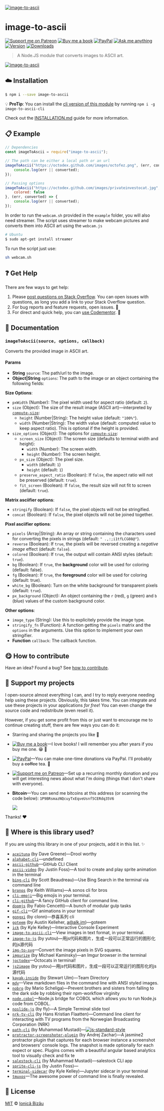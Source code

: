 <!-- Please do not edit this file. Edit the `blah` field in the `package.json` instead. If in doubt, open an issue. -->


[![image-to-ascii](http://i.imgur.com/pKydY5P.png)](#)

# image-to-ascii

 [![Support me on Patreon][badge_patreon]][patreon] [![Buy me a book][badge_amazon]][amazon] [![PayPal][badge_paypal_donate]][paypal-donations] [![Ask me anything](https://img.shields.io/badge/ask%20me-anything-1abc9c.svg)](https://github.com/IonicaBizau/ama) [![Version](https://img.shields.io/npm/v/image-to-ascii.svg)](https://www.npmjs.com/package/image-to-ascii) [![Downloads](https://img.shields.io/npm/dt/image-to-ascii.svg)](https://www.npmjs.com/package/image-to-ascii)

> A Node.JS module that converts images to ASCII art.

[![image-to-ascii](http://i.imgur.com/Om8G7dZ.png)](#)

## :cloud: Installation

```sh
$ npm i --save image-to-ascii
```


:bulb: **ProTip**: You can install the [cli version of this module](http://github.com/IonicaBizau/image-to-ascii-cli) by running `npm i -g image-to-ascii-cli`

Check out the [INSTALLATION.md](INSTALLATION.md) guide for more information.

## :clipboard: Example



```js
// Dependencies
const imageToAscii = require("image-to-ascii");

// The path can be either a local path or an url
imageToAscii("https://octodex.github.com/images/octofez.png", (err, converted) => {
    console.log(err || converted);
});

// Passing options
imageToAscii("https://octodex.github.com/images/privateinvestocat.jpg", {
    colored: false
}, (err, converted) => {
    console.log(err || converted);
});
```



In order to run the `webcam.sh` provided in the `example` folder, you will also need streamer. The script uses streamer to make webcam pictures and converts them into ASCII art using the `webcam.js`

```sh
# Ubuntu
$ sudo apt-get install streamer
```

To run the script just use:

```sh
sh webcam.sh
```


## :question: Get Help

There are few ways to get help:

 1. Please [post questions on Stack Overflow](https://stackoverflow.com/questions/ask). You can open issues with questions, as long you add a link to your Stack Overflow question.
 2. For bug reports and feature requests, open issues. :bug:
 3. For direct and quick help, you can [use Codementor](https://www.codementor.io/johnnyb). :rocket:


## :memo: Documentation


### `imageToAscii(source, options, callback)`
Converts the provided image in ASCII art.

#### Params

- **String** `source`: The path/url to the image.
- **Object|String** `options`: The path to the image or an object containing the following fields:

 **Size Options**:
  - `pxWidth` (Number): The pixel width used for aspect ratio (default: `2`).
  - `size` (Object): The size of the result image (ASCII art)—interpreted by
    [`compute-size`](https://github.com/IonicaBizau/compute-size):
    - `height` (Number|String): The height value (default: `"100%"`).
    - `width` (Number|String): The width value (default: computed value to
       keep aspect ratio). This is optional if the height is provided.
  - `size_options` (Object): The options for
    [`compute-size`](https://github.com/IonicaBizau/compute-size):
    - `screen_size` (Object): The screen size (defaults to terminal width
    and height):
        - `width` (Number): The screen width.
        - `height` (Number): The screen height.
    - `px_size` (Object): The pixel size.
        - `width` (default: `1`)
        - `height` (default: `1`)
    - `preserve_aspect_ratio` (Boolean): If `false`, the aspect ratio will
      not be preserved (default: `true`).
    - `fit_screen` (Boolean): If `false`, the result size will not fit to
      screen (default: `true`).

 **Matrix asciifier options**:
  - `stringify` (Boolean): If `false`, the pixel objects will not be
    stringified.
  - `concat` (Boolean): If `false`, the pixel objects will not be joined
    together.

 **Pixel asciifier options**:

  - `pixels` (Array|String): An array or string containing the characters
     used for converting the pixels in strings
     (default: `" .,:;i1tfLCG08@"`).
  - `reverse` (Boolean): If `true`, the pixels will be reversed creating a
     *negative image* effect (default: `false`).
  - `colored` (Boolean): If `true`, the output will contain ANSI styles
    (default: `true`).
  - `bg` (Boolean): If `true`, the **background** color will be used for
    coloring (default: false).
  - `fg` (Boolean): If `true`, the **foreground** color will be used for
    coloring (default: true).
  - `white_bg` (Boolean): Turn on the white background for transparent
    pixels (default: `true`).
  - `px_background` (Object): An object containing the `r` (red), `g`
    (green) and `b` (blue) values of the custom background color.

 **Other options**:
  - `image_type` (String): Use this to explicitely provide the image type.
  - `stringify_fn` (Function): A function getting the `pixels` matrix and
    the `options` in the arguments. Use this option to implement your own
    stringifier.
- **Function** `callback`: The callback function.



## :yum: How to contribute
Have an idea? Found a bug? See [how to contribute][contributing].


## :sparkling_heart: Support my projects

I open-source almost everything I can, and I try to reply everyone needing help using these projects. Obviously,
this takes time. You can integrate and use these projects in your applications *for free*! You can even change the source code and redistribute (even resell it).

However, if you get some profit from this or just want to encourage me to continue creating stuff, there are few ways you can do it:

 - Starring and sharing the projects you like :rocket:
 - [![Buy me a book][badge_amazon]][amazon]—I love books! I will remember you after years if you buy me one. :grin: :book:
 - [![PayPal][badge_paypal]][paypal-donations]—You can make one-time donations via PayPal. I'll probably buy a ~~coffee~~ tea. :tea:
 - [![Support me on Patreon][badge_patreon]][patreon]—Set up a recurring monthly donation and you will get interesting news about what I'm doing (things that I don't share with everyone).
 - **Bitcoin**—You can send me bitcoins at this address (or scanning the code below): `1P9BRsmazNQcuyTxEqveUsnf5CERdq35V6`

    ![](https://i.imgur.com/z6OQI95.png)

Thanks! :heart:


## :dizzy: Where is this library used?
If you are using this library in one of your projects, add it in this list. :sparkles:


 - [`aceituna`](https://github.com/davepgreene/aceituna#readme) (by Dave Greene)—Drool worthy
 - [`alphabet-cli`](https://github.com/joliveros/alphabet-cli#readme)—undefined
 - [`ascii-github`](https://npmjs.com/package/ascii-github)—GitHub CLI Client
 - [`ascii-video`](https://github.com/fossage/ASCII-Video#readme) (by Justin Foss)—A tool to create and play sprite animation in the terminal
 - [`bing-cli`](https://github.com/scottbea/bing-cli#readme) (by Scott Beaudreau)—Use Bing Search in the terminal via command line
 - [`bronos`](https://github.com/kswilster/bronos#readme) (by Keith Williams)—A sonos cli for bros
 - [`cli-emoji`](https://github.com/IonicaBizau/cli-emoji#readme)—Big emojis in your terminal.
 - [`cli-github`](https://github.com/IonicaBizau/cli-github)—A fancy GitHub client for command line.
 - [`doomjs`](https://github.com/codezilla-it/doom#readme) (by Fabio Cencetti)—A bunch of modular gulp tasks
 - [`gif-cli`](https://github.com/IonicaBizau/gif-cli)—Gif animations in your terminal!
 - [`gongxi`](https://github.com/clonn/gongxi) (by clonn)—恭喜系列 cli
 - [`goteem`](https://npmjs.com/package/goteem) (by Austin Kelleher, a@alk.im)—goteem
 - [`ick`](https://github.com/nteract/ick#readme) (by Kyle Kelley)—Interactive Console Experiment
 - [`image-to-ascii-cli`](https://github.com/IonicaBizau/image-to-ascii-cli#readme)—View images in text format, in your terminal.
 - [`image-to-js`](https://github.com/xinyu198736/image-to-js#readme) (by yutou)—用js代码和图片，生成一段可以正常运行的图形化的js源代码
 - [`img-to-svg`](https://github.com/IonicaBizau/img-to-svg#readme)—Convert the image pixels in SVG squares.
 - [`imgurize`](https://github.com/mkaminsky11/imgurize) (by Michael Kaminsky)—an Imgur browser in the terminal
 - [`joctodex`](https://github.com/IonicaBizau/joctodex#readme)—Octocats in terminal!
 - [`js2image`](https://github.com/xinyu198736/image-to-js#readme) (by yutou)—用js代码和图片，生成一段可以正常运行的图形化的js源代码
 - [`kayak-inside`](https://github.com/stewartulm/inside#readme) (by Stewart Ulm)—Team Directory
 - [`mdy`](https://github.com/IonicaBizau/mdy#readme)—View markdown files in the command line with ANSI styled images.
 - [`nobro`](https://github.com/marsch/nodarkside#readme) (by Mario Scheliga)—Prevent brothers and sisters from falling to the dark side by robbing their npm-workflow virginity
 - [`node.cobol`](https://github.com/IonicaBizau/node.cobol#readme)—Node.js bridge for COBOL which allows you to run Node.js code from COBOL.
 - [`noslide-js`](https://github.com/crazyguitar/noslide.js#readme) (by fly)—A Simple Terminal slide tool
 - [`nrk-tv-cli`](https://github.com/Starefossen/nrk-tv-cli#readme) (by Hans Kristian Flaatten)—Command line client for interacting with TV programs from the Norwegian Broadcasting Corporation (NRK)
 - [`path-cli`](https://npmjs.com/package/path-cli) (by Muhammad Mustadi)—[![js-standard-style](https://cdn.rawgit.com/feross/standard/master/badge.svg)](https://github.com/feross/standard)
 - [`protractor-screenshoter-plugin`](https://github.com/azachar/protractor-screenshoter-plugin) (by Andrej Zachar)—A jasmine2 protractor plugin that captures for each browser instance a screenshot and browsers' console logs. The snapshot is made optionally for each expect or spec. Plugins comes with a beautiful angular based analytics tool to visually check and fix te
 - [`salestock-cli`](https://npmjs.com/package/salestock-cli) (by Muhammad Mustadi)—salestock CLI app
 - [`sprite-cli-js`](https://npmjs.com/package/sprite-cli-js) (by Justin Foss)—
 - [`terminal-sidecar`](https://npmjs.com/package/terminal-sidecar) (by Kyle Kelley)—Jupyter sidecar in your terminal
 - [`tmuxos`](https://github.com/TmuxOS/TmuxOS)—The awesome power of command line is finally revealed.

## :scroll: License

[MIT][license] © [Ionică Bizău][website]

[badge_patreon]: http://ionicabizau.github.io/badges/patreon.svg
[badge_amazon]: http://ionicabizau.github.io/badges/amazon.svg
[badge_paypal]: http://ionicabizau.github.io/badges/paypal.svg
[badge_paypal_donate]: http://ionicabizau.github.io/badges/paypal_donate.svg
[patreon]: https://www.patreon.com/ionicabizau
[amazon]: http://amzn.eu/hRo9sIZ
[paypal-donations]: https://www.paypal.com/cgi-bin/webscr?cmd=_s-xclick&hosted_button_id=RVXDDLKKLQRJW
[donate-now]: http://i.imgur.com/6cMbHOC.png

[license]: http://showalicense.com/?fullname=Ionic%C4%83%20Biz%C4%83u%20%3Cbizauionica%40gmail.com%3E%20(https%3A%2F%2Fionicabizau.net)&year=2014#license-mit
[website]: https://ionicabizau.net
[contributing]: /CONTRIBUTING.md
[docs]: /DOCUMENTATION.md
